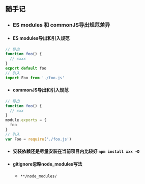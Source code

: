 ## 随手记
<!--
 * @Descripttion: 
 * @Author: Zhu Hai Hua
 * @Date: 2020-03-01 21:53:50
 * @LastEditTime: 2020-03-01 23:25:31
 -->

 * ### ES modules 和 commonJS导出规范差异
  * #### ES modules导出和引入规范
  ```js
  // 导出
  function foo() {
    // xxxx
  }
  export default foo
  // 引入
  import Foo from './foo.js'
  ```

  * #### commonJS导出和引入规范
  ```js
  // 导出
  function foo() {
    // xxx
  }
  module.exports = {
    foo
  }
  // 引入
  var Foo = require('./foo.js')
  ```

* #### 安装依赖还是尽量安装在当前项目内比较好 ```npm install xxx -D```

* #### gitignore忽略node_modules写法
  * ```**/node_modules/```